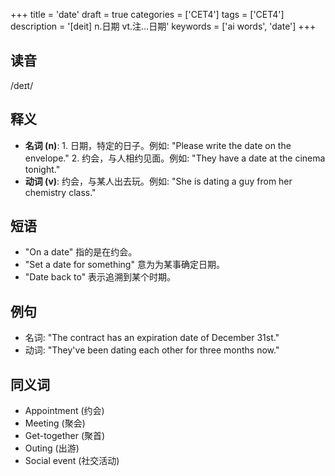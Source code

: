 +++
title = 'date'
draft = true
categories = ['CET4']
tags = ['CET4']
description = '[deit] n.日期 vt.注…日期'
keywords = ['ai words', 'date']
+++

## 读音
/deɪt/

## 释义
- **名词 (n)**: 1. 日期，特定的日子。例如: "Please write the date on the envelope." 2. 约会，与人相约见面。例如: "They have a date at the cinema tonight."
- **动词 (v)**: 约会，与某人出去玩。例如: "She is dating a guy from her chemistry class."

## 短语
- "On a date" 指的是在约会。
- "Set a date for something" 意为为某事确定日期。
- "Date back to" 表示追溯到某个时期。

## 例句
- 名词: "The contract has an expiration date of December 31st."
- 动词: "They've been dating each other for three months now."

## 同义词
- Appointment (约会)
- Meeting (聚会)
- Get-together (聚首)
- Outing (出游)
- Social event (社交活动)
